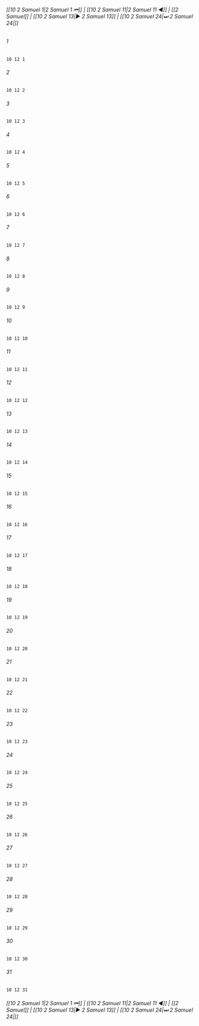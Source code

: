 
###### [[10 2 Samuel 1|2 Samuel 1 ⏮]] | [[10 2 Samuel 11|2 Samuel 11 ◀]] | [[2 Samuel]] | [[10 2 Samuel 13|▶ 2 Samuel 13]] | [[10 2 Samuel 24|⏭ 2 Samuel 24|]]

###### 1
``` verse
10 12 1 
```
###### 2
``` verse
10 12 2 
```
###### 3
``` verse
10 12 3 
```
###### 4
``` verse
10 12 4 
```
###### 5
``` verse
10 12 5 
```
###### 6
``` verse
10 12 6 
```
###### 7
``` verse
10 12 7 
```
###### 8
``` verse
10 12 8 
```
###### 9
``` verse
10 12 9 
```
###### 10
``` verse
10 12 10 
```
###### 11
``` verse
10 12 11 
```
###### 12
``` verse
10 12 12 
```
###### 13
``` verse
10 12 13 
```
###### 14
``` verse
10 12 14 
```
###### 15
``` verse
10 12 15 
```
###### 16
``` verse
10 12 16 
```
###### 17
``` verse
10 12 17 
```
###### 18
``` verse
10 12 18 
```
###### 19
``` verse
10 12 19 
```
###### 20
``` verse
10 12 20 
```
###### 21
``` verse
10 12 21 
```
###### 22
``` verse
10 12 22 
```
###### 23
``` verse
10 12 23 
```
###### 24
``` verse
10 12 24 
```
###### 25
``` verse
10 12 25 
```
###### 26
``` verse
10 12 26 
```
###### 27
``` verse
10 12 27 
```
###### 28
``` verse
10 12 28 
```
###### 29
``` verse
10 12 29 
```
###### 30
``` verse
10 12 30 
```
###### 31
``` verse
10 12 31 
```

###### [[10 2 Samuel 1|2 Samuel 1 ⏮]] | [[10 2 Samuel 11|2 Samuel 11 ◀]] | [[2 Samuel]] | [[10 2 Samuel 13|▶ 2 Samuel 13]] | [[10 2 Samuel 24|⏭ 2 Samuel 24|]]

